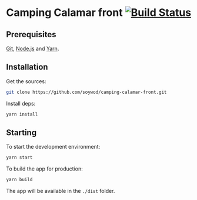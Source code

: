 # Camping Calamar front [![Build Status](https://travis-ci.org/soywod/camping-calamar.svg?branch=master)](https://travis-ci.org/soywod/camping-calamar)

## Prerequisites

[Git](https://git-scm.com/), [Node.js](https://nodejs.org) and [Yarn](https://yarnpkg.com).

## Installation

Get the sources:

```bash
git clone https://github.com/soywod/camping-calamar-front.git
```

Install deps:

```bash
yarn install
```

## Starting

To start the development environment:

```bash
yarn start
```

To build the app for production:

```bash
yarn build
```

The app will be available in the `./dist` folder.

